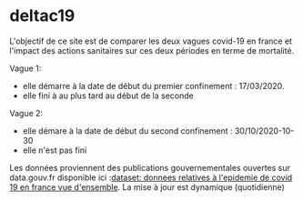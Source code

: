 # deltac19

L'objectif de ce site est de comparer les deux vagues covid-19 en france et l'impact des 
actions sanitaires sur ces deux périodes en terme de mortalité.

Vague 1: 
* elle démarre à la date de début du premier confinement : 17/03/2020.
* elle fini à au plus tard au début de la seconde 

Vague 2: 
* elle démare à la date de début du second confinement : 30/10/2020-10-30
* elle n'est pas fini

Les données proviennent des publications gouvernementales ouvertes sur data.gouv.fr disponible ici :[dataset: donnees relatives à l'epidemie de covid 19 en france vue d'ensemble](https://www.data.gouv.fr/fr/datasets/donnees-relatives-a-lepidemie-de-covid-19-en-france-vue-densemble/).
La mise à jour est dynamique (quotidienne)
